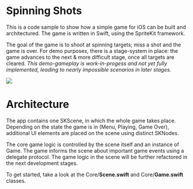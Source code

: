 # Spinning Shots
This is a code sample to show how a simple game for iOS can be built and architectured.
The game is written in Swift, using the SpriteKit framework.

The goal of the game is to shoot at spinning targets; miss a shot and the game is over. 
For demo purposes, there is a stage-system in place: the game advances to the next & more difficult stage, once all targets are cleared.
_This demo-gameplay is work-in-progess and not yet fully implemented, leading to nearly impossible scenarios in later stages._

![](http://i.imgur.com/nlD4Lfb.gif)

# Architecture
The app contains one SKScene, in which the whole game takes place. Depending on the state the game is in (Menu, Playing, Game Over),
additional UI elements are placed on the scene using distinct SKNodes.

The core game logic is controlled by the scene itself and an instance of Game. The game informs the scene about important game events
using a delegate protocol. The game logic in the scene will be further refactored in the next development stages.

To get started, take a look at the Core/**Scene.swift** and Core/**Game.swift** classes.
